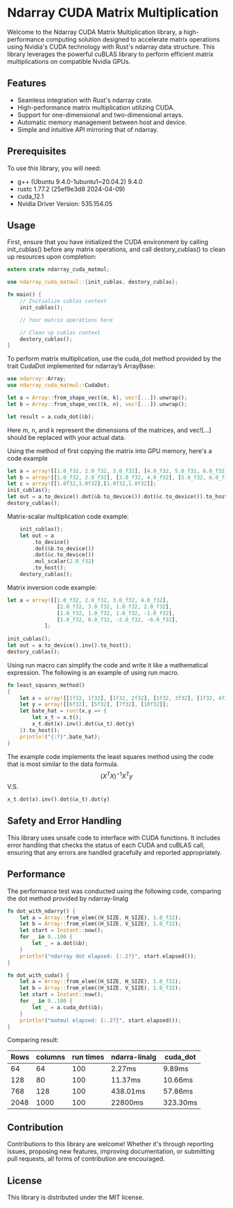 # Ndarray CUDA Matrix Multiplication

Welcome to the Ndarray CUDA Matrix Multiplication library, a high-performance computing solution designed to accelerate matrix operations using Nvidia's CUDA technology with Rust's ndarray data structure. This library leverages the powerful cuBLAS library to perform efficient matrix multiplications on compatible Nvidia GPUs.

## Features
- Seamless integration with Rust's ndarray crate.
- High-performance matrix multiplication utilizing CUDA.
- Support for one-dimensional and two-dimensional arrays.
- Automatic memory management between host and device.
- Simple and intuitive API mirroring that of ndarray.

## Prerequisites

To use this library, you will need:
- g++ (Ubuntu 9.4.0-1ubuntu1~20.04.2) 9.4.0
- rustc 1.77.2 (25ef9e3d8 2024-04-09)
- cuda_12.1
- Nvidia Driver Version: 535.154.05

## Usage

First, ensure that you have initialized the CUDA environment by calling init_cublas() before any matrix operations, and call destory_cublas() to clean up resources upon completion:

```Rust
extern crate ndarray_cuda_matmul;

use ndarray_cuda_matmul::{init_cublas, destory_cublas};

fn main() {
    // Initialize cublas context
    init_cublas();

    // Your matrix operations here

    // Clean up cublas context
    destory_cublas();
}
```

To perform matrix multiplication, use the cuda_dot method provided by the trait CudaDot implemented for ndarray’s ArrayBase:

```Rust
use ndarray::Array;
use ndarray_cuda_matmul::CudaDot;

let a = Array::from_shape_vec((m, k), vec![...]).unwrap();
let b = Array::from_shape_vec((k, n), vec![...]).unwrap();

let result = a.cuda_dot(&b);

```
Here m, n, and k represent the dimensions of the matrices, and vec![...] should be replaced with your actual data.

Using the method of first copying the matrix into GPU memory, here's a code example

```Rust
let a = array![[1.0_f32, 2.0_f32, 3.0_f32], [4.0_f32, 5.0_f32, 6.0_f32]];
let b = array![[1.0_f32, 2.0_f32], [3.0_f32, 4.0_f32], [5.0_f32, 6.0_f32]];
let c = array![[1.0f32,1.0f32],[1.0f32,1.0f32]];
init_cublas();
let out = a.to_device().dot(&b.to_device()).dot(&c.to_device()).to_host();
destory_cublas();
```
Matrix-scalar multiplication code example:

```Rust
    init_cublas();
    let out = a
        .to_device()
        .dot(&b.to_device())
        .dot(&c.to_device())
        .mul_scalar(2.0_f32)
        .to_host();
    destory_cublas();
```

Matrix inversion code example:

```Rust
let a = array![[1.0_f32, 2.0_f32, 3.0_f32, 4.0_f32],
                [2.0_f32, 3.0_f32, 1.0_f32, 2.0_f32],
                [1.0_f32, 1.0_f32, 1.0_f32, -1.0_f32],
                [1.0_f32, 0.0_f32, -2.0_f32, -6.0_f32],
            ];
    
init_cublas();
let out = a.to_device().inv().to_host();
destory_cublas();
```
Using run macro can simplify the code and write it like a mathematical expression. The following is an example of using run macro.

```Rust
fn least_squares_method()
{
    let x = array![[1f32, 1f32], [1f32, 2f32], [1f32, 3f32], [1f32, 4f32]];
    let y = array![[6f32], [5f32], [7f32], [10f32]];
    let bate_hat = run!(x,y => {
        let x_t = x.t();
        x_t.dot(x).inv().dot(&x_t).dot(y)
    }).to_host();
    println!("{:?}",bate_hat);
}
```
The example code implements the least squares method using the code that is most similar to the data formula.
$$
 (X^TX)^{-1}X^Ty
$$
V.S.
```Rust
x_t.dot(x).inv().dot(&x_t).dot(y)
```

## Safety and Error Handling

This library uses unsafe code to interface with CUDA functions. It includes error handling that checks the status of each CUDA and cuBLAS call, ensuring that any errors are handled gracefully and reported appropriately.

## Performance

The performance test was conducted using the following code, comparing the dot method provided by ndarray-linalg

```Rust
fn dot_with_ndarry() {
    let a = Array::from_elem((H_SIZE, H_SIZE), 1.0_f32);
    let b = Array::from_elem((H_SIZE, V_SIZE), 1.0_f32);
    let start = Instant::now();
    for _ in 0..100 {
        let _ = a.dot(&b);
    }
    println!("ndarray dot elapsed: {:.2?}", start.elapsed());
}

fn dot_with_cuda() {
    let a = Array::from_elem((H_SIZE, H_SIZE), 1.0_f32);
    let b = Array::from_elem((H_SIZE, V_SIZE), 1.0_f32);
    let start = Instant::now();
    for _ in 0..100 {
        let _ = a.cuda_dot(&b);
    }
    println!("matmul elapsed: {:.2?}", start.elapsed());
}
```
Comparing result:


|Rows|columns|run times|ndarra-linalg|cuda_dot|
|----|----|----|----|----|
|64|64|100|2.27ms|9.89ms|
|128|80|100|11.37ms|10.66ms|
|768|128|100|438.01ms|57.86ms|
|2048|1000|100|22800ms|323.30ms|

## Contribution

Contributions to this library are welcome! Whether it's through reporting issues, proposing new features, improving documentation, or submitting pull requests, all forms of contribution are encouraged.

## License

This library is distributed under the MIT license. 

